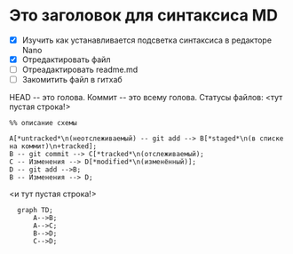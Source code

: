 # Это заголовок для синтаксиса MD
 * [x] Изучить как устанавливается подсветка синтаксиса в редакторе Nano
 * [x] Отредактировать файл
 * [ ] Отреадактировать readme.md
 * [ ] Закомитить файл в гитхаб

HEAD -- это голова.
Коммит -- это всему голова.
Статусы файлов:
<тут пустая строка!>

```mermaid
%% описание схемы

A[*untracked*\n(неотслеживаемый) -- git add --> B[*staged*\n(в списке на коммит)\n+tracked];
B -- git commit --> C[*tracked*\n(отслеживаемый);
С -- Изменения --> D[*modified*\n(изменённый)];
D -- git add -->B;
B -- Изменения --> D;
```
<и тут пустая строка!> 

```mermaid
  graph TD;
      A-->B;
      A-->C;
      B-->D;
      C-->D;
```
